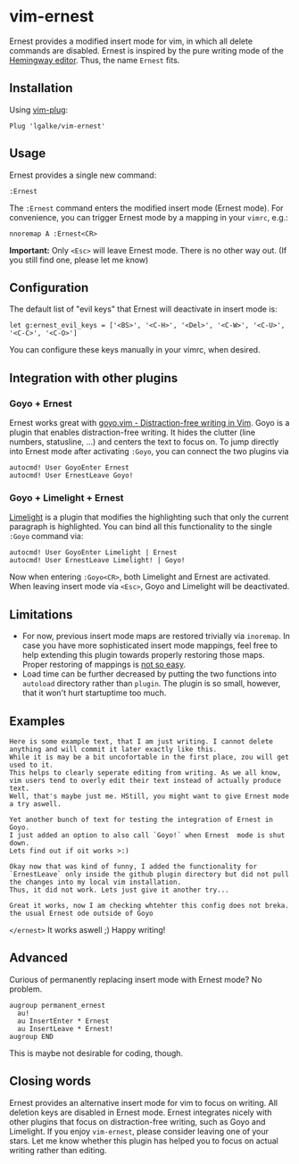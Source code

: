 # vim-ernest

Ernest provides a modified insert mode for vim, in which all delete commands are disabled. 
Ernest is inspired by the pure writing mode of the [Hemingway editor](http://www.hemingwayapp.com/).
Thus, the name `Ernest` fits.

## Installation

Using [vim-plug](https://github.com/junegunn/vim-plug):

```vim
Plug 'lgalke/vim-ernest'
```

## Usage

Ernest provides a single new command:

```vim
:Ernest
```

The `:Ernest` command enters the modified insert mode (Ernest mode).
For convenience, you can trigger Ernest mode by a mapping in your `vimrc`, e.g.:

```vim
nnoremap A :Ernest<CR>
```

**Important:** Only `<Esc>` will leave Ernest mode. There is no other way out. (If you still find one, please let me know)

## Configuration

The default list of "evil keys" that Ernest will deactivate in insert mode is:

```vim
let g:ernest_evil_keys = ['<BS>', '<C-H>', '<Del>', '<C-W>', '<C-U>', '<C-C>', '<C-O>']
```

You can configure these keys manually in your vimrc, when desired.

## Integration with other plugins

### Goyo + Ernest

Ernest works great with [goyo.vim - Distraction-free writing in Vim](https://github.com/junegunn/goyo.vim).
Goyo is a plugin that enables distraction-free writing. It hides the clutter (line numbers, statusline, ...)
and centers the text to focus on.  To jump directly into Ernest mode after
activating `:Goyo`, you can connect the two plugins via

```vim
autocmd! User GoyoEnter Ernest
autocmd! User ErnestLeave Goyo!
```

### Goyo + Limelight + Ernest

[Limelight](https://github.com/junegunn/limelight.vim) is a plugin that
modifies the highlighting such that only the current paragraph is highlighted.
You can bind all this functionality to the single `:Goyo` command via:

```vim
autocmd! User GoyoEnter Limelight | Ernest
autocmd! User ErnestLeave Limelight! | Goyo!
```

Now when entering `:Goyo<CR>`, both Limelight and Ernest are activated. When
leaving insert mode via `<Esc>`, Goyo and Limelight will be deactivated.


## Limitations

- For now, previous insert mode maps are restored trivially via `inoremap`. In
  case you have more sophisticated insert mode mappings, feel free to help
  extending this plugin towards properly restoring those maps. Proper restoring of mappings is [not so easy](https://vi.stackexchange.com/questions/7734/how-to-save-and-restore-a-mapping).
- Load time can be further decreased by putting the two functions into
  `autoload` directory rather than `plugin`. The plugin is so small, however,
  that it won't hurt startuptime too much.

## Examples

```
Here is some example text, that I am just writing. I cannot delete anything and will commit it later exactly like this.
While it is may be a bit uncofortable in the first place, zou will get used to it.
This helps to clearly seperate editing from writing. As we all know, vim users tend to overly edit their text instead of actually produce text.
Well, that's maybe just me. HStill, you might want to give Ernest mode a try aswell.
```
```
Yet another bunch of text for testing the integration of Ernest in Goyo.
I just added an option to also call `Goyo!` when Ernest  mode is shut down.
Lets find out if oit works >:) 
```

```
Okay now that was kind of funny, I added the functionality for `ErnestLeave` only inside the github plugin directory but did not pull the changes into my local vim installation.
Thus, it did not work. Lets just give it another try...
```

```
Great it works, now I am checking whtehter this config does not breka. the usual Ernest ode outside of Goyo
```

`</ernest>` It works aswell ;) Happy writing!

## Advanced

Curious of permanently replacing insert mode with Ernest mode? No problem.

```vim
augroup permanent_ernest
  au!
  au InsertEnter * Ernest
  au InsertLeave * Ernest!
augroup END
```

This is maybe not desirable for coding, though.

## Closing words

Ernest provides an alternative insert mode for vim to focus on writing.
All deletion keys are disabled in Ernest mode. Ernest integrates nicely with other
plugins that focus on distraction-free writing, such as Goyo and Limelight. If
you enjoy `vim-ernest`, please consider leaving one of your stars. Let me know
whether this plugin has helped you to focus on actual writing rather than
editing.


